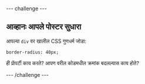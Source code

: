 --- challenge ---

## आव्हानः आपले पोस्टर सुधारा

आपल्या `div` वर खालील CSS गुणधर्म जोडा:

    border-radius: 40px;
    

ही प्राॅपर्टी काय करते? आपण वरील कोडमधील क्रमांक बदलल्यास काय होते?

--- /challenge ---